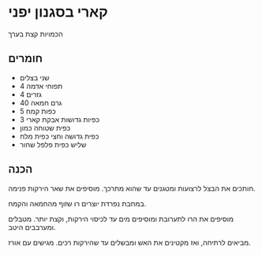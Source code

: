 # קארי בסגנון יפני

הכמויות קצת בערך

## חומרים

- שני בצלים
- 4 תפוחי אדמה
- 4 גזרים
- 40 גרם חמאה
- 5 כפות קמח
- 3 כפיות גדושות אבקת קארי
- כפית שטוחה כמון
- כפית גדושה וחצי כפית מלח
- שליש כפית פלפל שחור

## הכנה

חותכים את הבצל לרצועות ומטגנים עד שהוא מתרכך.
מוסיפים את שאר הירקות פנימה.

במחבת נפרדת יוצרים רו שזוף מהחמאה והקמח.

מוסיפים את הרו לתערובת ומוסיפים מים עד לכיסוי הירקות, וקצת יותר.
מטבלים ומערבבים היטב.

מביאים לרתיחה, ואז מקטינים את האש ומבשלים עד שהירקות רכים.
מגישים עם אורז.